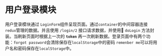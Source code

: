 # 用户登录模块

用户登录模块通过 `LoginForm`组件呈现页面。通过`container`的中间容器连接`redux`管理的数据。并且使用 `/login/2` 接口请求数据，并使用 `doLogin` 方法封装。当刷新页面时根据上一次的 **`token`** 再一次刷新数据。登录页面中有两个功能：`forgot password`会清除保存在`localStorage`中的密码 `remenber me`可以将用户名和密码保存在`localStorage`中。

